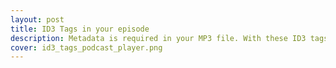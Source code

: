 ```yaml
---
layout: post
title: ID3 Tags in your episode
description: Metadata is required in your MP3 file. With these ID3 tags, you can instruct podcast players on how to present your show to listeners.
cover: id3_tags_podcast_player.png
---
```


## 
